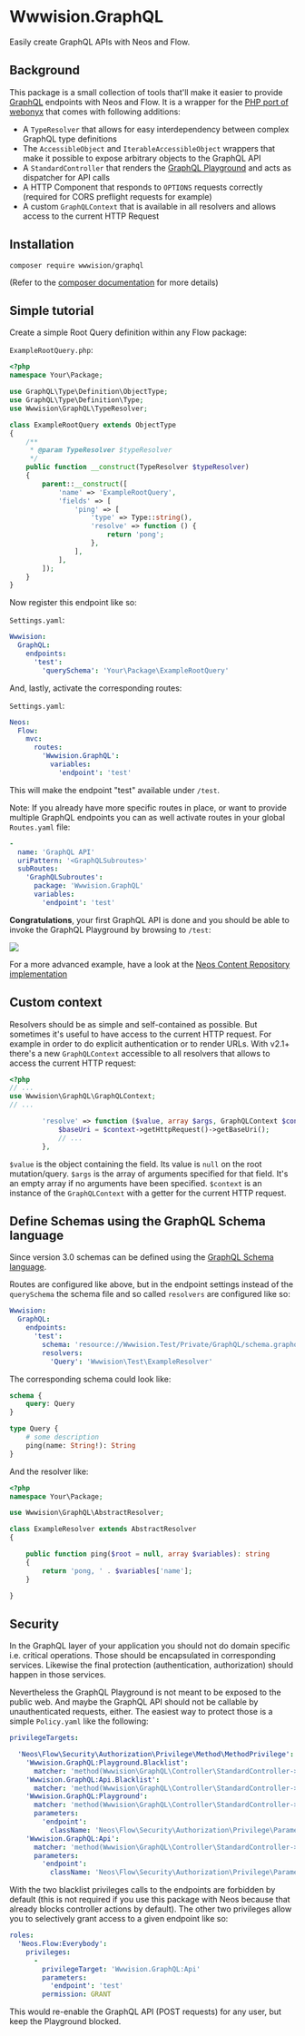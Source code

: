 # Wwwision.GraphQL

Easily create GraphQL APIs with Neos and Flow.

## Background

This package is a small collection of tools that'll make it easier to provide [GraphQL](http://graphql.org/) endpoints
with Neos and Flow.
It is a wrapper for the [PHP port of webonyx](https://github.com/webonyx/graphql-php) that comes with following additions:

* A `TypeResolver` that allows for easy interdependency between complex GraphQL type definitions
* The `AccessibleObject` and `IterableAccessibleObject` wrappers that make it possible to expose arbitrary objects to
  the GraphQL API
* A `StandardController` that renders the [GraphQL Playground](https://github.com/prismagraphql/graphql-playground) and acts as dispatcher
  for API calls
* A HTTP Component that responds to `OPTIONS` requests correctly (required for CORS preflight requests for example)
* A custom `GraphQLContext` that is available in all resolvers and allows access to the current HTTP Request

## Installation

```
composer require wwwision/graphql
```

(Refer to the [composer documentation](https://getcomposer.org/doc/) for more details)

## Simple tutorial

Create a simple Root Query definition within any Flow package:

`ExampleRootQuery.php`:

```php
<?php
namespace Your\Package;

use GraphQL\Type\Definition\ObjectType;
use GraphQL\Type\Definition\Type;
use Wwwision\GraphQL\TypeResolver;

class ExampleRootQuery extends ObjectType
{
    /**
     * @param TypeResolver $typeResolver
     */
    public function __construct(TypeResolver $typeResolver)
    {
        parent::__construct([
            'name' => 'ExampleRootQuery',
            'fields' => [
                'ping' => [
                    'type' => Type::string(),
                    'resolve' => function () {
                        return 'pong';
                    },
                ],
            ],
        ]);
    }
}
```

Now register this endpoint like so:

`Settings.yaml`:

```yaml
Wwwision:
  GraphQL:
    endpoints:
      'test':
        'querySchema': 'Your\Package\ExampleRootQuery'
```

And, lastly, activate the corresponding routes:

`Settings.yaml`:

```yaml
Neos:
  Flow:
    mvc:
      routes:
        'Wwwision.GraphQL':
          variables:
            'endpoint': 'test'
```

This will make the endpoint "test" available under `/test`.

Note: If you already have more specific routes in place, or want to provide multiple GraphQL endpoints you can as well
activate routes in your global `Routes.yaml` file:

```yaml
-
  name: 'GraphQL API'
  uriPattern: '<GraphQLSubroutes>'
  subRoutes:
    'GraphQLSubroutes':
      package: 'Wwwision.GraphQL'
      variables:
        'endpoint': 'test'
```

**Congratulations**, your first GraphQL API is done and you should be able to invoke the GraphQL Playground by browsing to `/test`:

![](playground.png)

For a more advanced example, have a look at the [Neos Content Repository implementation](https://github.com/bwaidelich/Wwwision.Neos.GraphQL)

## Custom context

Resolvers should be as simple and self-contained as possible. But sometimes it's useful to have access to the current
HTTP request. For example in order to do explicit authentication or to render URLs.
With v2.1+ there's a new `GraphQLContext` accessible to all resolvers that allows to access the current HTTP request:

```php
<?php
// ...
use Wwwision\GraphQL\GraphQLContext;
// ...

        'resolve' => function ($value, array $args, GraphQLContext $context) {
            $baseUri = $context->getHttpRequest()->getBaseUri();
            // ...
        },
```

`$value` is the object containing the field. Its value is `null` on the root mutation/query.
`$args` is the array of arguments specified for that field. It's an empty array if no arguments have been specified.
`$context` is an instance of the `GraphQLContext` with a getter for the current HTTP request.

## Define Schemas using the GraphQL Schema language

Since version 3.0 schemas can be defined using the [GraphQL Schema language](https://graphql.org/learn/schema/).

Routes are configured like above, but in the endpoint settings instead of the `querySchema` the schema file and so called
`resolvers` are configured like so:

```yaml
Wwwision:
  GraphQL:
    endpoints:
      'test':
        schema: 'resource://Wwwision.Test/Private/GraphQL/schema.graphql'
        resolvers:
          'Query': 'Wwwision\Test\ExampleResolver'
```

The corresponding schema could look like:

```graphql
schema {
    query: Query
}

type Query {
    # some description
    ping(name: String!): String
}
```

And the resolver like:

```php
<?php
namespace Your\Package;

use Wwwision\GraphQL\AbstractResolver;

class ExampleResolver extends AbstractResolver
{

    public function ping($root = null, array $variables): string
    {
        return 'pong, ' . $variables['name'];
    }

}
```

## Security

In the GraphQL layer of your application you should not do domain specific i.e. critical operations.
Those should be encapsulated in corresponding services. Likewise the final protection (authentication, authorization)
should happen in those services.

Nevertheless the GraphQL Playground is not meant to be exposed to the public web. And maybe the 
GraphQL API should not be callable by unauthenticated requests, either.
The easiest way to protect those is a simple `Policy.yaml` like the following:

```yaml
privilegeTargets:

  'Neos\Flow\Security\Authorization\Privilege\Method\MethodPrivilege':
    'Wwwision.GraphQL:Playground.Blacklist':
      matcher: 'method(Wwwision\GraphQL\Controller\StandardController->indexAction())'
    'Wwwision.GraphQL:Api.Blacklist':
      matcher: 'method(Wwwision\GraphQL\Controller\StandardController->queryAction())'
    'Wwwision.GraphQL:Playground':
      matcher: 'method(Wwwision\GraphQL\Controller\StandardController->indexAction(endpoint == "{parameters.endpoint}"))'
      parameters:
        'endpoint':
          className: 'Neos\Flow\Security\Authorization\Privilege\Parameter\StringPrivilegeParameter'
    'Wwwision.GraphQL:Api':
      matcher: 'method(Wwwision\GraphQL\Controller\StandardController->queryAction(endpoint == "{parameters.endpoint}"))'
      parameters:
        'endpoint':
          className: 'Neos\Flow\Security\Authorization\Privilege\Parameter\StringPrivilegeParameter'
```

With the two blacklist privileges calls to the endpoints are forbidden by default (this is not required
if you use this package with Neos because that already blocks controller actions by default).
The other two privileges allow you to selectively grant access to a given endpoint like so:


```yaml
roles:
  'Neos.Flow:Everybody':
    privileges:
      -
        privilegeTarget: 'Wwwision.GraphQL:Api'
        parameters:
          'endpoint': 'test'
        permission: GRANT
```

This would re-enable the GraphQL API (POST requests) for any user, but keep the Playground blocked.
